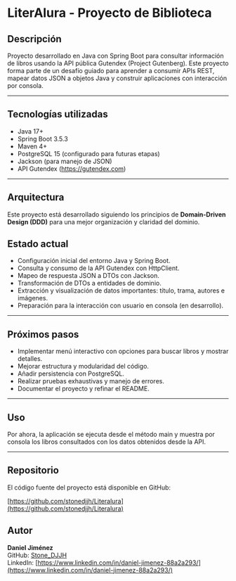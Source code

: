 # LiterAlura - Proyecto de Biblioteca

## Descripción

Proyecto desarrollado en Java con Spring Boot para consultar información de libros usando la API pública Gutendex (Project Gutenberg). Este proyecto forma parte de un desafío guiado para aprender a consumir APIs REST, mapear datos JSON a objetos Java y construir aplicaciones con interacción por consola.

---

## Tecnologías utilizadas

- Java 17+
- Spring Boot 3.5.3
- Maven 4+
- PostgreSQL 15 (configurado para futuras etapas)
- Jackson (para manejo de JSON)
- API Gutendex (https://gutendex.com)

---

## Arquitectura

Este proyecto está desarrollado siguiendo los principios de **Domain-Driven Design (DDD)** para una mejor organización y claridad del dominio.

## Estado actual

- Configuración inicial del entorno Java y Spring Boot.
- Consulta y consumo de la API Gutendex con HttpClient.
- Mapeo de respuesta JSON a DTOs con Jackson.
- Transformación de DTOs a entidades de dominio.
- Extracción y visualización de datos importantes: título, trama, autores e imágenes.
- Preparación para la interacción con usuario en consola (en desarrollo).

---

## Próximos pasos

- Implementar menú interactivo con opciones para buscar libros y mostrar detalles.
- Mejorar estructura y modularidad del código.
- Añadir persistencia con PostgreSQL.
- Realizar pruebas exhaustivas y manejo de errores.
- Documentar el proyecto y refinar el README.

---

## Uso

Por ahora, la aplicación se ejecuta desde el método main y muestra por consola los libros consultados con los datos obtenidos desde la API.

---

## Repositorio

El código fuente del proyecto está disponible en GitHub:

[https://github.com/stonedjjh/Literalura](https://github.com/stonedjjh/Literalura)

## Autor

**Daniel Jiménez**  
GitHub: [Stone_DJJH](https://github.com/Stone_DJJH)  
LinkedIn: [https://www.linkedin.com/in/daniel-jimenez-88a2a293/](https://www.linkedin.com/in/daniel-jimenez-88a2a293/)
